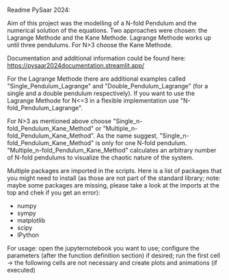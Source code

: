 Readme PySaar 2024:

Aim of this project was the modelling of a N-fold Pendulum and the numerical solution of the equations.
Two approaches were chosen: the Lagrange Methode and the Kane Methode. Lagrange Methode works up until three pendulums. For N>3 choose the Kane Methode.

Documentation and additional information could be found here:
https://pysaar2024documentation.streamlit.app/

For the Lagrange Methode there are additional examples called "Single_Pendulum_Lagrange" and "Double_Pendulum_Lagrange" (for a single and a double pendulum respectively).
If you want to use the Lagrange Methode for N<=3 in a flexible implementation use "N-fold_Pendulum_Lagrange".

For N>3 as mentioned above choose "Single_n-fold_Pendulum_Kane_Method" or "Multiple_n-fold_Pendulum_Kane_Method".
As the name suggest, "Single_n-fold_Pendulum_Kane_Method" is only for one N-fold pendulum.
"Multiple_n-fold_Pendulum_Kane_Method" calculates an arbitrary number of N-fold pendulums to visualize the chaotic nature of the system.

Multiple packages are imported in the scripts. Here is a list of packages that you might need to install (as those are not part of the standard library; note: maybe some packages are missing, please take a look at the imports at the top and chek if you get an error):
- numpy
- sympy
- matplotlib
- scipy
- IPython

For usage: open the jupyternotebook you want to use; configure the parameters (after the function definition section) if desired; run the first cell -> the following cells are not necessary and create plots and animations (if executed)
